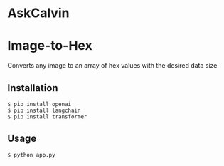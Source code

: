 # AskCalvin

# Image-to-Hex
Converts any image to an array of hex values with the desired data size

## Installation

```console
$ pip install openai
$ pip install langchain
$ pip install transformer
```

## Usage

```console
$ python app.py
```
